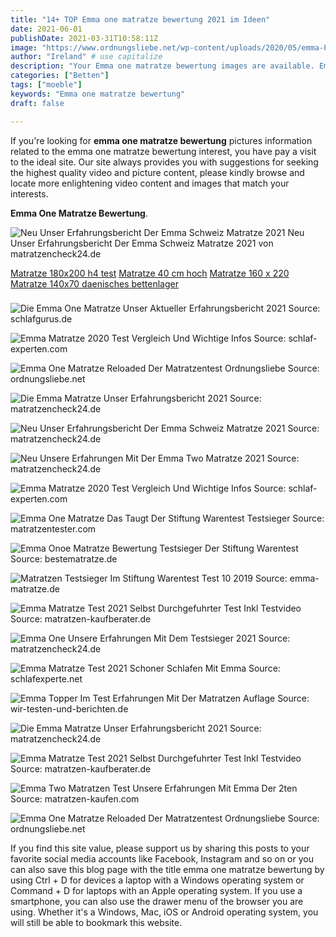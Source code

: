 ```yaml
---
title: "14+ TOP Emma one matratze bewertung 2021 im Ideen"
date: 2021-06-01
publishDate: 2021-03-31T10:58:11Z
image: "https://www.ordnungsliebe.net/wp-content/uploads/2020/05/emma-P1010352-1.jpg"
author: "Ireland" # use capitalize
description: "Your Emma one matratze bewertung images are available. Emma one matratze bewertung are a topic that is being searched for and liked by netizens now. You can Find and Download the Emma one matratze bewertung files here. Get all royalty-free photos."
categories: ["Betten"]
tags: ["moeble"]
keywords: "Emma one matratze bewertung"
draft: false

---
```


If you're looking for **emma one matratze bewertung** pictures information related to the emma one matratze bewertung interest, you have pay a visit to the ideal  site. Our site always  provides you with  suggestions  for seeking  the highest  quality video and picture  content, please kindly browse and locate more enlightening video content and images that match your interests.

**Emma One Matratze Bewertung**. 

![Neu Unser Erfahrungsbericht Der Emma Schweiz Matratze 2021](https://www.matratzencheck24.de/media/cache/category_image_mobile/images/uploads/subcategory/emma-schweiz-matratze-auf-dem-bett.JPG "Neu Unser Erfahrungsbericht Der Emma Schweiz Matratze 2021")
Neu Unser Erfahrungsbericht Der Emma Schweiz Matratze 2021 von matratzencheck24.de

[Matratze 180x200 h4 test](/matratze-180x200-h4-test/)
[Matratze 40 cm hoch](/matratze-40-cm-hoch/)
[Matratze 160 x 220](/matratze-160-x-220/)
[Matratze 140x70 daenisches bettenlager](/matratze-140x70-daenisches-bettenlager/)



### 

 


![Die Emma One Matratze Unser Aktueller Erfahrungsbericht 2021](https://schlafgurus.b-cdn.net/wp-content/uploads/2021/01/emma-one-matratze-schlafgurus.de_.jpg "Die Emma One Matratze Unser Aktueller Erfahrungsbericht 2021")
Source: schlafgurus.de

 

![Emma Matratze 2020 Test Vergleich Und Wichtige Infos](https://schlaf-experten.com/wp-content/uploads/2020/06/schaumstoff.jpg "Emma Matratze 2020 Test Vergleich Und Wichtige Infos")
Source: schlaf-experten.com

 

![Emma One Matratze Reloaded Der Matratzentest Ordnungsliebe](https://www.ordnungsliebe.net/wp-content/uploads/2020/05/Emma-MatratzenschonerP1010386-1.jpg "Emma One Matratze Reloaded Der Matratzentest Ordnungsliebe")
Source: ordnungsliebe.net

 

![Die Emma Matratze Unser Erfahrungsbericht 2021](https://www.matratzencheck24.de/media/cache/subcategory_product_details/images/uploads/product/emma-one-matratze-90x200-von-der-seite.JPG "Die Emma Matratze Unser Erfahrungsbericht 2021")
Source: matratzencheck24.de

 

![Neu Unser Erfahrungsbericht Der Emma Schweiz Matratze 2021](https://www.matratzencheck24.de/media/cache/category_image_mobile/images/uploads/subcategory/emma-schweiz-matratze-auf-dem-bett.JPG "Neu Unser Erfahrungsbericht Der Emma Schweiz Matratze 2021")
Source: matratzencheck24.de

 

![Neu Unsere Erfahrungen Mit Der Emma Two Matratze 2021](https://www.matratzencheck24.de/images/pool/Erfahrungsberichte/Emma%20Two/emma-two-matratze-auf-dem-bett.JPG "Neu Unsere Erfahrungen Mit Der Emma Two Matratze 2021")
Source: matratzencheck24.de

 

![Emma Matratze 2020 Test Vergleich Und Wichtige Infos](https://schlaf-experten.com/wp-content/uploads/2020/06/emma-test.jpg "Emma Matratze 2020 Test Vergleich Und Wichtige Infos")
Source: schlaf-experten.com

 

![Emma One Matratze Das Taugt Der Stiftung Warentest Testsieger](https://matratzentester.com/wp-content/uploads/2020/05/emma-matratze-testsiegel.png "Emma One Matratze Das Taugt Der Stiftung Warentest Testsieger")
Source: matratzentester.com

 

![Emma Onoe Matratze Bewertung Testsieger Der Stiftung Warentest](https://top5.cdn-7.com/wp-content/uploads/sites/22/2019/11/EmmaLogo.png "Emma Onoe Matratze Bewertung Testsieger Der Stiftung Warentest")
Source: bestematratze.de

 

![Matratzen Testsieger Im Stiftung Warentest Test 10 2019](https://cdn-7.com/media/wysiwyg/stiwa/emma-one-testsieger-matratze-milieu-stiwa-siegel-768x576px.jpg "Matratzen Testsieger Im Stiftung Warentest Test 10 2019")
Source: emma-matratze.de

 

![Emma Matratze Test 2021 Selbst Durchgefuhrter Test Inkl Testvideo](https://matratzen-kaufberater.de/wp-content/uploads/2020/08/IMG_1964-COLLAGE.jpg "Emma Matratze Test 2021 Selbst Durchgefuhrter Test Inkl Testvideo")
Source: matratzen-kaufberater.de

 

![Emma One Unsere Erfahrungen Mit Dem Testsieger 2021](https://www.matratzencheck24.de/media/cache/category_image_mobile/images/uploads/subcategory/emma-one-matratze-140x200-auf-dem-bett-2.JPG "Emma One Unsere Erfahrungen Mit Dem Testsieger 2021")
Source: matratzencheck24.de

 

![Emma Matratze Test 2021 Schoner Schlafen Mit Emma](http://schlafexperte.net/wp-content/uploads/elementor/thumbs/Emma-Matratze-Test-oxco1pf0guy3vg71prgg6lwjjhn5gxn9db03w2zurs.jpg "Emma Matratze Test 2021 Schoner Schlafen Mit Emma")
Source: schlafexperte.net

 

![Emma Topper Im Test Erfahrungen Mit Der Matratzen Auflage](https://wir-testen-und-berichten.de/wp-content/uploads/Erfahrungen-Emma-Topper.jpg "Emma Topper Im Test Erfahrungen Mit Der Matratzen Auflage")
Source: wir-testen-und-berichten.de

 

![Die Emma Matratze Unser Erfahrungsbericht 2021](https://www.matratzencheck24.de/media/cache/category_image_mobile/images/uploads/subcategory/emma-original-matratze-auf-dem-bett.JPG "Die Emma Matratze Unser Erfahrungsbericht 2021")
Source: matratzencheck24.de

 

![Emma Matratze Test 2021 Selbst Durchgefuhrter Test Inkl Testvideo](https://matratzen-kaufberater.de/wp-content/uploads/2020/08/IMG_8893-COLLAGE.jpg "Emma Matratze Test 2021 Selbst Durchgefuhrter Test Inkl Testvideo")
Source: matratzen-kaufberater.de

 

![Emma Two Matratzen Test Unsere Erfahrungen Mit Emma Der 2ten](https://matratzen-kaufen.com/wp-content/uploads/2020/11/emma-two-testbericht-300x300.jpg "Emma Two Matratzen Test Unsere Erfahrungen Mit Emma Der 2ten")
Source: matratzen-kaufen.com

 

![Emma One Matratze Reloaded Der Matratzentest Ordnungsliebe](https://www.ordnungsliebe.net/wp-content/uploads/2020/05/emma-P1010352-1.jpg "Emma One Matratze Reloaded Der Matratzentest Ordnungsliebe")
Source: ordnungsliebe.net

 

If you find this site value, please support us by sharing this posts to your favorite social media accounts like Facebook, Instagram and so on or you can also save this blog page with the title emma one matratze bewertung by using Ctrl + D for devices a laptop with a Windows operating system or Command + D for laptops with an Apple operating system. If you use a smartphone, you can also use the drawer menu of the browser you are using. Whether it's a Windows, Mac, iOS or Android operating system, you will still be able to bookmark this website.
